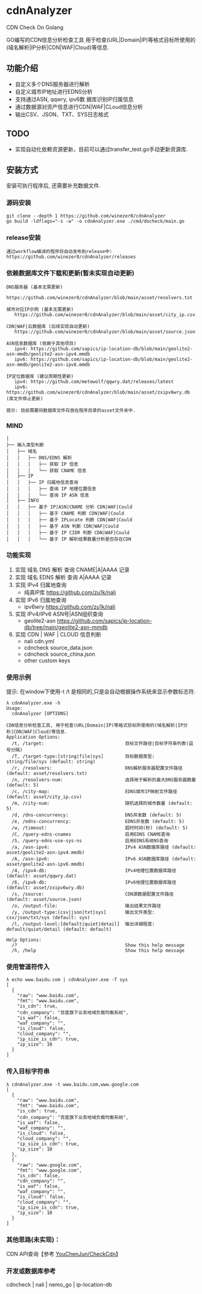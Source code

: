 # cdnAnalyzer
CDN Check On Golang

GO编写的CDN信息分析检查工具 用于检查(URL|Domain|IP)等格式目标所使用的(域名解析|IP分析|CDN|WAF|Cloud)等信息.

## 功能介绍
- 自定义多个DNS服务器进行解析
- 自定义城市IP地址进行EDNS分析
- 支持通过ASN, qqwry, ipv6数 据库识别IP归属信息
- 通过数据源对资产信息进行CDN|WAF|CLoud信息分析
- 输出CSV、JSON、TXT、SYS日志格式


## TODO
- 实现自动化依赖资源更新，目前可以通过transfer_test.go手动更新资源库.


## 安装方式
安装可执行程序后, 还需要补充数据文件.

### 源码安装
```
git clone --depth 1 https://github.com/winezer0/cdnAnalyzer
go build -ldflags="-s -w" -o cdnAnalyzer.exe ./cmd/docheck/main.go
```

### release安装
```
通过workflow编译的程序将自动发布到release中:
https://github.com/winezer0/cdnAnalyzer/releases
```

### 依赖数据库文件下载和更新(暂未实现自动更新)
```
DNS服务器 (基本无需更新)
   https://github.com/winezer0/cdnAnalyzer/blob/main/asset/resolvers.txt
   
城市对应IP示例 (基本无需更新)
   https://github.com/winezer0/cdnAnalyzer/blob/main/asset/city_ip.csv
      
CDN|WAF|云数据库 (后续实现自动更新)
   https://github.com/winezer0/cdnAnalyzer/blob/main/asset/source.json

ASN信息数据库 (依赖于其他项目)
   ipv4: https://github.com/sapics/ip-location-db/blob/main/geolite2-asn-mmdb/geolite2-asn-ipv4.mmdb
   ipv6: https://github.com/sapics/ip-location-db/blob/main/geolite2-asn-mmdb/geolite2-asn-ipv6.mmdb 

IP定位数据库 (建议周期性更新)
   ipv4: https://github.com/metowolf/qqwry.dat/releases/latest 
   ipv6: https://github.com/winezer0/cdnAnalyzer/blob/main/asset/zxipv6wry.db   (库文件停止更新)

提示: 目前需要将数据库文件存放在程序目录的asset文件夹中.
```



### MIND
```
│
├── 输入类型判断
│   ├── 域名
│   │   ├── DNS/EDNS 解析
│   │   │   ├── 获取 IP 信息
│   │   │   └── 获取 CNAME 信息
│   ├── IP   
│   │   ├── IP 归属地信息查询
│   │   │   ├── 查询 IP 地理位置信息
│   │   │   └── 查询 IP ASN 信息
│   ├── INFO  
│   │   ├── 基于 IP|ASN|CNAME 分析 CDN|WAF|Could
│   │   │   ├── 基于 CNAME 判断 CDN|WAF|Could
│   │   │   ├── 基于 IPLocate 判断 CDN|WAF|Could
│   │   │   ├── 基于 ASN 判断 CDN|WAF|Could
│   │   │   ├── 基于 IP CIDR 判断 CDN|WAF|Could
│   │   │   └── 基于 IP 解析结果数量分析是否存在CDN

```

### 功能实现
1. 实现 域名 DNS 解析 查询 CNAME|A|AAAA 记录
2. 实现 域名 EDNS 解析 查询 A|AAAA 记录
3. 实现 IPv4 归属地查询
   - 纯真IP库 https://github.com/zu1k/nali
4. 实现 IPv6 归属地查询
   - ipv6wry https://github.com/zu1k/nali
5. 实现 IPv4/IPv6 ASN号|ASN组织查询
    - geolite2-asn https://github.com/sapics/ip-location-db/tree/main/geolite2-asn-mmdb
6. 实现 CDN | WAF | CLOUD 信息判断
   - nali cdn.yml
   - cdncheck  source_data.json
   - cdncheck  source_china.json
   - other custom keys


### 使用示例
提示: 在window下使用-t /t 是相同的,只是会自动根据操作系统来显示参数标志符.
```
λ cdnAnalyzer.exe -h
Usage:
  cdnAnalyzer [OPTIONS]

CDN信息分析检查工具, 用于检查(URL|Domain|IP)等格式目标所使用的(域名解析|IP分析|CDN|WAF|Cloud)等信息.
Application Options:
  /t, /target:                              目标文件路径|目标字符串列表(逗号分隔)
  /T, /target-type:[string|file|sys]        目标数据类型: string/file/sys (default: string)
  /r, /resolvers:                           DNS解析服务器配置文件路径 (default: asset/resolvers.txt)
  /n, /resolvers-num:                       选择用于解析的最大DNS服务器数量 (default: 5)
  /c, /city-map:                            EDNS城市IP映射文件路径 (default: asset/city_ip.csv)
  /m, /city-num:                            随机选择的城市数量 (default: 5)
  /d, /dns-concurrency:                     DNS并发数 (default: 5)
  /e, /edns-concurrency:                    EDNS并发数 (default: 5)
  /w, /timeout:                             超时时间(秒) (default: 5)
  /C, /query-edns-cnames                    启用EDNS CNAME查询
  /S, /query-edns-use-sys-ns                启用EDNS系统NS查询
  /a, /asn-ipv4:                            IPv4 ASN数据库路径 (default: asset/geolite2-asn-ipv4.mmdb)
  /A, /asn-ipv6:                            IPv6 ASN数据库路径 (default: asset/geolite2-asn-ipv6.mmdb)
  /4, /ipv4-db:                             IPv4地理位置数据库路径 (default: asset/qqwry.dat)
  /6, /ipv6-db:                             IPv6地理位置数据库路径 (default: asset/zxipv6wry.db)
  /s, /source:                              CDN源数据配置文件路径 (default: asset/source.json)
  /o, /output-file:                         输出结果文件路径
  /y, /output-type:[csv|json|txt|sys]       输出文件类型: csv/json/txt/sys (default: sys)
  /l, /output-level:[default|quiet|detail]  输出详细程度: default/quiet/detail (default: default)

Help Options:
  /?                                        Show this help message
  /h, /help                                 Show this help message

```
### 使用管道符传入
```
λ echo www.baidu.com | cdnAnalyzer.exe -T sys
[
  {
    "raw": "www.baidu.com",
    "fmt": "www.baidu.com",
    "is_cdn": true,
    "cdn_company": "百度旗下业务地域负载均衡系统",
    "is_waf": false,
    "waf_company": "",
    "is_cloud": false,
    "cloud_company": "",
    "ip_size_is_cdn": true,
    "ip_size": 10
  }
]

```
### 传入目标字符串
```
λ cdnAnalyzer.exe -t www.baidu.com,www.google.com
[
  {
    "raw": "www.baidu.com",
    "fmt": "www.baidu.com",
    "is_cdn": true,
    "cdn_company": "百度旗下业务地域负载均衡系统",
    "is_waf": false,
    "waf_company": "",
    "is_cloud": false,
    "cloud_company": "",
    "ip_size_is_cdn": true,
    "ip_size": 10
  },
  {
    "raw": "www.google.com",
    "fmt": "www.google.com",
    "is_cdn": false,
    "cdn_company": "",
    "is_waf": false,
    "waf_company": "",
    "is_cloud": false,
    "cloud_company": "",
    "ip_size_is_cdn": true,
    "ip_size": 10
  }
]
```

### 其他思路(未实现)：
CDN API查询【参考 [YouChenJun/CheckCdn](https://github.com/YouChenJun/CheckCdn)】


### 开发或数据库参考
cdncheck  | nali | nemo_go | ip-location-db

